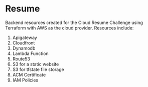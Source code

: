 # Resume
Backend resources created for the Cloud Resume Challenge using Terraform with AWS as the cloud provider.
Resources include:
  1. Apigateway
  2. Cloudfront
  3. Dynamodb
  4. Lambda Function
  5. Route53
  6. S3 for a static website
  7. S3 for tfstate file storage
  8. ACM Certificate
  9. IAM Policies
